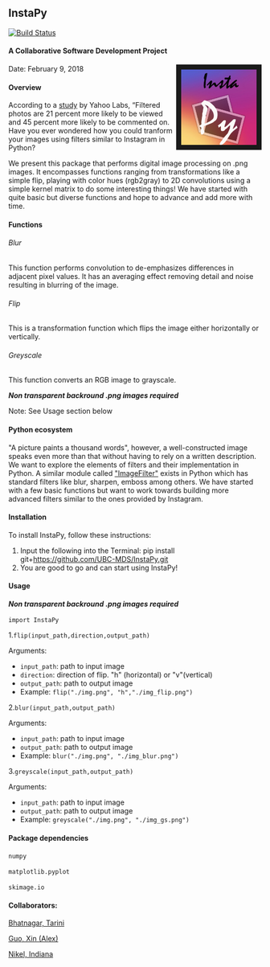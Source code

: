 ## InstaPy

[![Build Status](https://travis-ci.org/UBC-MDS/InstaPy.svg?branch=master)](https://travis-ci.org/UBC-MDS/InstaPy)

#### A Collaborative Software Development Project

<img src="img/logo.png" align="right" border = "10" width="150" height="150"/>

Date: February 9, 2018

#### Overview

According to a [study](http://comp.social.gatech.edu/papers/icwsm15.why.bakhshi.pdf) by Yahoo Labs, “Filtered photos are 21 percent more likely to be viewed and 45 percent more likely to be commented on. Have you ever wondered how you could tranform your images using filters similar to Instagram in Python?

We present this package that performs digital image processing on .png images.  It encompasses functions ranging from transformations like a simple flip, playing with color hues (rgb2gray) to 2D convolutions using a simple kernel matrix to do some interesting things! We have started with quite basic but diverse functions and hope to advance and add more with time.

#### Functions

###### Blur
This function performs convolution to de-emphasizes differences in adjacent pixel values. It has an averaging effect removing detail and noise resulting in blurring of the image.

###### Flip
This is a transformation function which flips the image either horizontally or vertically.

###### Greyscale
This function converts an RGB image to grayscale. 

*__Non transparent backround .png images required__*

Note: See Usage section below

#### Python ecosystem
"A picture paints a thousand words", however, a well-constructed image speaks even more than that without having to rely on a written description. We want to explore the elements of filters and their implementation in Python. A similar module called ["ImageFilter"](http://pillow.readthedocs.io/en/5.0.0/reference/ImageFilter.html) exists in Python which has standard filters like blur, sharpen, emboss among others.  We have started with a few basic functions but want to work towards building more advanced filters similar to the ones provided by Instagram.

#### Installation

To install InstaPy, follow these instructions:

1. Input the following into the Terminal: pip install git+https://github.com/UBC-MDS/InstaPy.git
2. You are good to go and can start using InstaPy!

#### Usage

*__Non transparent backround .png images required__*

```import InstaPy```

1.```flip(input_path,direction,output_path)```

Arguments:

* ```input_path```: path to input image
* ```direction```: direction of flip. "h" (horizontal) or "v"(vertical)
* ```output_path```: path to output image
* Example: ```flip("./img.png", "h","./img_flip.png")```

2.```blur(input_path,output_path)```

Arguments:

* ```input_path```: path to input image
* ```output_path```: path to output image
* Example: ```blur("./img.png", "./img_blur.png")```

3.```greyscale(input_path,output_path)```

Arguments:

* ```input_path```: path to input image
* ```output_path```: path to output image
* Example: ```greyscale("./img.png", "./img_gs.png")```




#### Package dependencies

```numpy```

```matplotlib.pyplot```

```skimage.io```



#### Collaborators:

[Bhatnagar, Tarini](https://github.com/tarinib)

[Guo, Xin (Alex)](https://github.com/alexguoxin)

[Nikel, Indiana](https://github.com/indiana-nikel)
